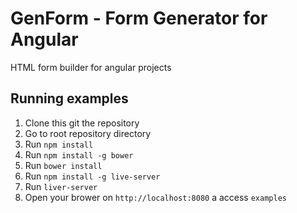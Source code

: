 # GenForm - Form Generator for Angular 

HTML form builder for angular projects

## Running examples

1. Clone this git the repository
2. Go to root repository directory
3. Run `npm install`
4. Run `npm install -g bower`
5. Run `bower install`
6. Run `npm install -g live-server`
7. Run `liver-server`
8. Open your brower on `http://localhost:8080` a access `examples`
